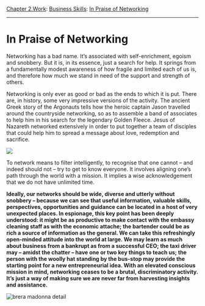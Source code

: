[Chapter 2.Work](https://www.theschooloflife.com/thebookoflife/category/work/): [Business Skills](https://www.theschooloflife.com/thebookoflife/category/work/business-skills/): [In Praise of Networking](https://www.theschooloflife.com/thebookoflife/in-praise-of-networking/)

* * *

# In Praise of Networking

Networking has a bad name. It’s associated with self-enrichment, egoism and snobbery. But it is, in its essence, just a search for help. It springs from a fundamentally modest awareness of how fragile and limited each of us is, and therefore how much we stand in need of the support and strength of others.

Networking is only ever as good or bad as the ends to which it is put. There are, in history, some very impressive versions of the activity. The ancient Greek story of the Argonauts tells how the heroic captain Jason travelled around the countryside networking, so as to assemble a band of associates to help him in his search for the legendary Golden Fleece. Jesus of Nazareth networked extensively in order to put together a team of disciples that could help him to spread a message about love, redemption and sacrifice.

![](https://www.theschooloflife.com/thebookoflife/wp-content/uploads/2017/07/the-miraculous-draught-of-fishes-konrad-witz.jpg)

To network means to filter intelligently, to recognise that one cannot – and indeed should not – try to get to know everyone. It involves aligning one’s path through the world with a mission. It implies a wise acknowledgement that we do not have unlimited time.

**Ideally, our networks should be wide, diverse and utterly without snobbery – because we can see that useful information, valuable skills, perspectives, opportunities and guidance can be located in a host of very unexpected places. In espionage, this key point has been deeply understood: it might be as productive to make contact with the embassy cleaning staff as with the economic attache; the bartender could be as rich a source of information as the general. We can take this refreshingly open-minded attitude into the world at large. We may learn as much about business from a bankrupt as from a successful CEO; the taxi driver may – amidst the chatter – have one or two key things to teach us; the person with the woolly hat standing by the bus-stop may provide the starting point for a new entrepreneurial idea. With an elevated conscious mission in mind, networking ceases to be a brutal, discriminatory activity. It’s just a way of making sure we are never far from harvesting insights and assistance.**

![brera madonna detail](https://beckchris.files.wordpress.com/2013/06/brera-madonna-detail.jpg?w=300&h=450)
